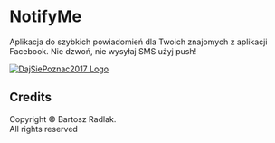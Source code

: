 # NotifyMe

Aplikacja do szybkich powiadomień dla Twoich znajomych z aplikacji Facebook. 
Nie dzwoń, nie wysyłaj SMS użyj push! </br>



[![DajSiePoznac2017 Logo](http://uczestnicy.dajsiepoznac.pl/Content/logo/dsp2017-logo.png)](http://dajsiepoznac.pl/)



## Credits
Copyright &copy; Bartosz Radlak.</br> All rights reserved
